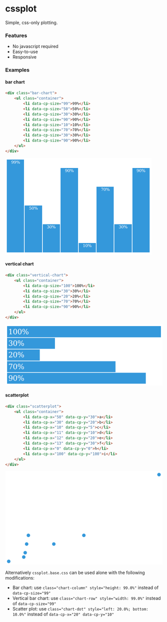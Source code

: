 cssplot
=======

Simple, css-only plotting.


### Features

 * No javascript required
 * Easy-to-use
 * Responsive


### Examples

#### bar chart

```html
<div class="bar-chart">
    <ul class="container">
        <li data-cp-size="99">99%</li>
        <li data-cp-size="50">50%</li>
        <li data-cp-size="30">30%</li>
        <li data-cp-size="90">90%</li>
        <li data-cp-size="10">10%</li>
        <li data-cp-size="70">70%</li>
        <li data-cp-size="30">30%</li>
        <li data-cp-size="90">90%</li>
    </ul>
</div>
```
![bar chart](docs/images/cssplot_bar_chart.png)


#### vertical chart

```html
<div class="vertical-chart">
    <ul class="container">
        <li data-cp-size="100">100%</li>
        <li data-cp-size="30">30%</li>
        <li data-cp-size="20">20%</li>
        <li data-cp-size="70">70%</li>
        <li data-cp-size="90">90%</li>
    </ul>
</div>
```
![bar chart](docs/images/cssplot_vertical_chart.png)


#### scatterplot

```html
<div class="scatterplot">
    <ul class="container">
        <li data-cp-x="50" data-cp-y="30">a</li>
        <li data-cp-x="30" data-cp-y="20">b</li>
        <li data-cp-x="10" data-cp-y="5">c</li>
        <li data-cp-x="11" data-cp-y="10">d</li>
        <li data-cp-x="12" data-cp-y="20">e</li>
        <li data-cp-x="13" data-cp-y="30">f</li>
        <li data-cp-x="0" data-cp-y="0">h</li>
        <li data-cp-x="100" data-cp-y="100">i</li>
    </ul>
</div>
```
![scatterplot](docs/images/cssplot_scatterplot.png)


Alternatively `cssplot.base.css` can be used alone with the following modifications:

 * Bar chart: use `class="chart-column" style="height: 99.0%"` instead of `data-cp-size="99"`
 * Vertical bar chart: use `class="chart-row" style="width: 99.0%"` instead of `data-cp-size="99"`
 * Scatter plot: use `class="chart-dot" style="left: 20.0%; bottom: 10.0%"` instead of `data-cp-x="20" data-cp-y="10"`
